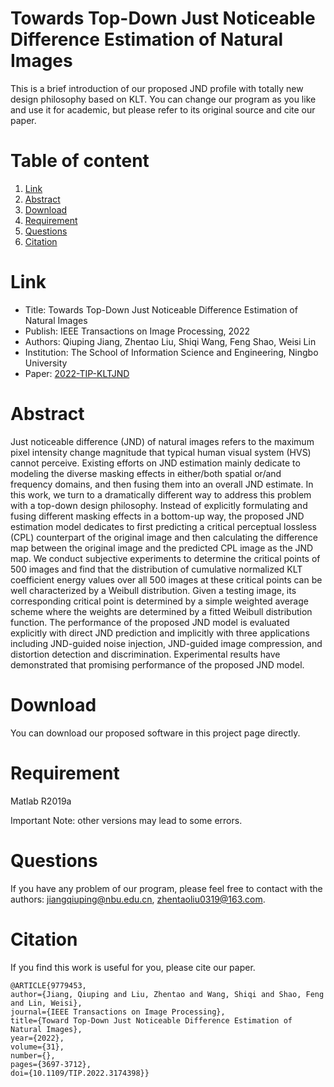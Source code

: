 # Towards Top-Down Just Noticeable Difference Estimation of Natural Images
This is a brief introduction of our proposed JND profile with totally new design philosophy based on KLT. You can change our program as you like and use it for academic, but please refer to its original source and cite our paper.

# Table of content
1. [Link](#Link)
2. [Abstract](#Abstract)
3. [Download](#Download)
4. [Requirement](#Requirement)
5. [Questions](#Questions)
6. [Citation](#Citation)

# Link
- Title: Towards Top-Down Just Noticeable Difference Estimation of Natural Images 
- Publish: IEEE Transactions on Image Processing, 2022
- Authors: Qiuping Jiang, Zhentao Liu, Shiqi Wang, Feng Shao, Weisi Lin
- Institution: The School of Information Science and Engineering, Ningbo University
- Paper: [2022-TIP-KLTJND](https://github.com/Zhentao-Liu/KLT-JND/raw/main/2022-TIP-KLTJND.pdf)

# Abstract
Just noticeable difference (JND) of natural images refers to the maximum pixel intensity change magnitude that typical human visual system (HVS) cannot perceive. Existing efforts on JND estimation mainly dedicate to modeling the diverse masking effects in either/both spatial or/and frequency domains, and then fusing them into an overall JND estimate. In this work, we turn to a dramatically different way to address this problem with a top-down design philosophy. Instead of explicitly formulating and fusing different masking effects in a bottom-up way, the proposed JND estimation model dedicates to first predicting a critical perceptual lossless (CPL) counterpart of the original image and then calculating the difference map between the original image and the predicted CPL image as the JND map. We conduct subjective experiments to determine the critical points of 500 images and find that the distribution of cumulative normalized KLT coefficient energy values over all 500 images at these critical points can be well characterized by a Weibull distribution. Given a testing image, its corresponding critical point is determined by a simple weighted average scheme where the weights are determined by a fitted Weibull distribution function. The performance of the proposed JND model is evaluated explicitly with direct JND prediction and implicitly with three applications including JND-guided noise injection, JND-guided image compression, and distortion detection and discrimination. Experimental results have demonstrated that promising performance of the proposed JND model.

# Download
You can download our proposed software in this project page directly.

# Requirement
Matlab R2019a 

Important Note: other versions may lead to some errors.

# Questions
If you have any problem of our program, please feel free to contact with the authors: jiangqiuping@nbu.edu.cn, zhentaoliu0319@163.com.

# Citation
If you find this work is useful for you, please cite our paper. 

    @ARTICLE{9779453,
    author={Jiang, Qiuping and Liu, Zhentao and Wang, Shiqi and Shao, Feng and Lin, Weisi},
    journal={IEEE Transactions on Image Processing}, 
    title={Toward Top-Down Just Noticeable Difference Estimation of Natural Images}, 
    year={2022},
    volume={31},
    number={},
    pages={3697-3712},
    doi={10.1109/TIP.2022.3174398}}
